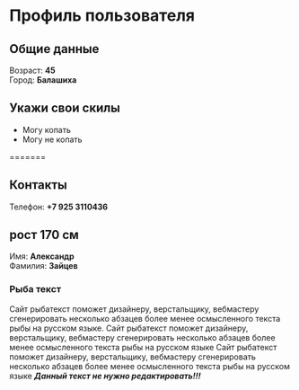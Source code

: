 # Профиль пользователя


## Общие данные

Возраст: **45**      
Город: **Балашиха**       

## Укажи свои скилы

- Могу копать  
- Могу не копать   
   
=======
## Контакты

Телефон: **+7 925 3110436**

## рост 170 см

Имя: **Александр**    
Фамилия: **Зайцев**



### Рыба текст
Сайт рыбатекст поможет дизайнеру, верстальщику, вебмастеру сгенерировать несколько абзацев более менее осмысленного текста рыбы на русском языке.
Сайт рыбатекст поможет дизайнеру, верстальщику, вебмастеру сгенерировать несколько абзацев более менее осмысленного текста рыбы на русском языке
Сайт рыбатекст поможет дизайнеру, верстальщику, вебмастеру сгенерировать несколько абзацев более менее осмысленного текста рыбы на русском языке
***Данный текст не нужно редактировать!!!***


